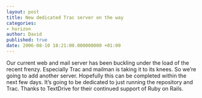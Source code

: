 ```yaml
---
layout: post
title: New dedicated Trac server on the way
categories:
- horizon
author: David
published: true
date: 2006-08-10 18:21:00.000000000 +01:00
---
```

<p>Our current web and mail server has been buckling under the load of the recent frenzy. Especially Trac and mailman is taking it to its knees. So we&#8217;re going to add another server. Hopefully this can be completed within the next few days. It&#8217;s going to be dedicated to just running the repository and Trac. Thanks to TextDrive for their continued support of Ruby on Rails.</p>